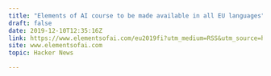 ```yaml
---
title: "Elements of AI course to be made available in all EU languages"
draft: false
date: 2019-12-10T12:35:16Z
link: https://www.elementsofai.com/eu2019fi?utm_medium=RSS&utm_source=hune
site: www.elementsofai.com
topic: Hacker News  

---
```

